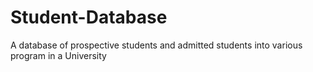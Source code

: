 # Student-Database
A database of prospective students and admitted students into various program in a University
